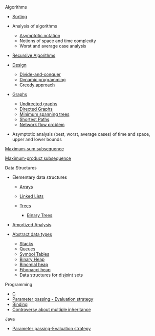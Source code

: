 Algorithms

- [Sorting](Sorting.md)

- Analysis of algorithms 

  - [Asymptotic notation](Growth%20of%20functions.md)
  - Notions of space and time complexity
  - Worst and average case analysis

- [Recursive Algorithms](Recursive%20Algorithms.md)

- [Design](Design%20of%20algorithms.md)

  - [Divide-and-conquer](Divide%20and%20Conquer.md)
  - [Dynamic programming](Dynamic%20programming.md)
  - [Greedy approach](Greedy%20Strategy.md)

- [Graphs](Graphs.md)

  - [Undirected graphs](Undirected%20Graphs.md)
  - [Directed Graphs](Directed%20Graphs.md)
  - [Minimum spanning trees](Minimum%20spanning%20tree.md)
  - [Sho](Shortest%20Paths.md)[rtest Paths](Shortest%20Paths.md)
  - [N](Network%20flow%20.md)[etwork flow
    problem](Network%20flow%20.md)

- Asymptotic analysis (best, worst, average cases) of time and space,
  upper and lower bounds

[Maximum-sum
subsequence](Maximum-sum%20subsequence.md)

[Maximum-product subsequence](Maximum-product%20subsequence.md)

Data Structures

- Elementary data structures

  - [Arrays](Arrays.md)

  - [Linked Lists](Linked%20Lists.md)

  - [Trees](Trees.md)

    - [Binary
      ](Binary%20Trees.md)[Tree](Binary%20Trees.md)[s](Binary%20Search%20Trees.md)

- [Amortized Analysis](Amortized%20analysis.md)

- [Abstract data types](Abstract%20Data%20Types.md)

  - [Stacks](Stacks.md)
  - [Queues](Queues.md)
  - [Symbol Tabl](Symbol%20Tables.md)[es](Symbol%20Tables.md)
  - [Binary Heap](Binary%20Heap.md)
  - [Binomial
    heap](Binomial%20Heap.md)
  - [Fibonacci heap](Fibonacci%20Heaps.md)
  - Data structures for disjoint sets


Programming

- [C](C.md)
- [Parameter passing
  ](Parameter%20passing%20-%20Evaluation%20Strategy.md)[-
  ](Parameter%20passing%20-%20Evaluation%20Strategy.md)[Evaluation
  strategy](Parameter%20passing%20-%20Evaluation%20Strategy.md)
- [Binding](Binding.md)
- [Controversy about multiple
  inheritance](Controversy%20about%20multiple%20inheritance.md)

Java

- [Parameter passing-Evaluation strategy](Parameter%20passing%20-%20Evaluation%20Strategy.md)
